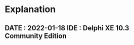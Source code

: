 # Explanation

  DATE : 2022-01-18
  IDE  : Delphi XE 10.3 Community Edition
  ---------------------------------------
  
